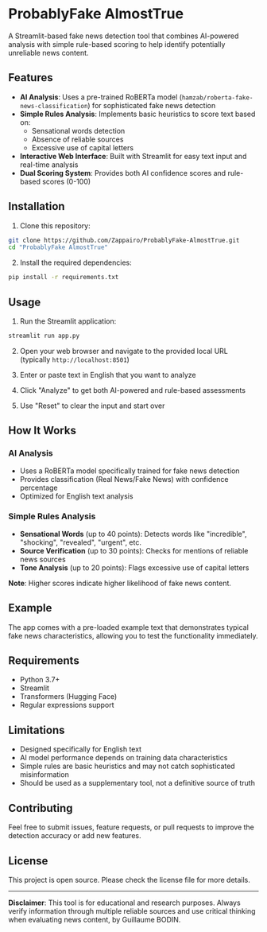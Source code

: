 # ProbablyFake AlmostTrue

A Streamlit-based fake news detection tool that combines AI-powered analysis with simple rule-based scoring to help identify potentially unreliable news content.

## Features

- **AI Analysis**: Uses a pre-trained RoBERTa model (`hamzab/roberta-fake-news-classification`) for sophisticated fake news detection
- **Simple Rules Analysis**: Implements basic heuristics to score text based on:
  - Sensational words detection
  - Absence of reliable sources
  - Excessive use of capital letters
- **Interactive Web Interface**: Built with Streamlit for easy text input and real-time analysis
- **Dual Scoring System**: Provides both AI confidence scores and rule-based scores (0-100)

## Installation

1. Clone this repository:
```bash
git clone https://github.com/Zappairo/ProbablyFake-AlmostTrue.git
cd "ProbablyFake AlmostTrue"
```

2. Install the required dependencies:
```bash
pip install -r requirements.txt
```

## Usage

1. Run the Streamlit application:
```bash
streamlit run app.py
```

2. Open your web browser and navigate to the provided local URL (typically `http://localhost:8501`)

3. Enter or paste text in English that you want to analyze

4. Click "Analyze" to get both AI-powered and rule-based assessments

5. Use "Reset" to clear the input and start over

## How It Works

### AI Analysis
- Uses a RoBERTa model specifically trained for fake news detection
- Provides classification (Real News/Fake News) with confidence percentage
- Optimized for English text analysis

### Simple Rules Analysis
- **Sensational Words** (up to 40 points): Detects words like "incredible", "shocking", "revealed", "urgent", etc.
- **Source Verification** (up to 30 points): Checks for mentions of reliable news sources
- **Tone Analysis** (up to 20 points): Flags excessive use of capital letters

**Note**: Higher scores indicate higher likelihood of fake news content.

## Example

The app comes with a pre-loaded example text that demonstrates typical fake news characteristics, allowing you to test the functionality immediately.

## Requirements

- Python 3.7+
- Streamlit
- Transformers (Hugging Face)
- Regular expressions support

## Limitations

- Designed specifically for English text
- AI model performance depends on training data characteristics
- Simple rules are basic heuristics and may not catch sophisticated misinformation
- Should be used as a supplementary tool, not a definitive source of truth

## Contributing

Feel free to submit issues, feature requests, or pull requests to improve the detection accuracy or add new features.

## License

This project is open source. Please check the license file for more details.

---

**Disclaimer**: This tool is for educational and research purposes. Always verify information through multiple reliable sources and use critical thinking when evaluating news content, by Guillaume BODIN.

